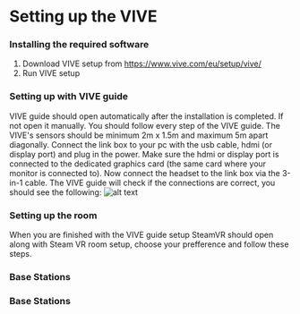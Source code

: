 # Setting up the VIVE

### Installing the required software
1. Download VIVE setup from https://www.vive.com/eu/setup/vive/
2. Run VIVE setup

### Setting up with VIVE guide
VIVE guide should open automatically after the installation is completed. If not open it manually. You should follow every step of the VIVE guide.
The VIVE's sensors should be minimum 2m x 1.5m and maximum 5m apart diagonally.
Connect the link box to your pc with the usb cable, hdmi (or display port) and plug in the power. Make sure the hdmi or display port is connected to the dedicated graphics card (the same card where your monitor is connected to).
Now connect the headset to the link box via the 3-in-1 cable.
The VIVE guide will check if the connections are correct, you should see the following:
![alt text](https://github.com/.png)

### Setting up the room
When you are finished with the VIVE guide setup SteamVR should open along with Steam VR room setup, choose your prefference and follow these steps.

### Base Stations

### Base Stations
